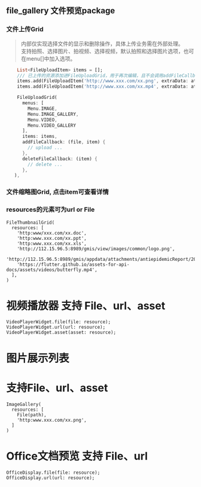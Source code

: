 ## file_gallery 文件预览package

### 文件上传Grid
> 内部仅实现选择文件的显示和删除操作，具体上传业务需在外部处理。<br/>
> 支持拍照、选择图片、拍视频、选择视频，默认拍照和选择图片选项，也可在menu[]中加入选项。

```dart
    List<FileUploadItem> items = [];
    /// 已上传的资源添加进FileUploadGrid，用于再次编辑，且不会调用addFileCallback回调
    items.add(FileUploadItem('http://www.xxx.com/xx.png', extraData: attachment));
    items.add(FileUploadItem('http://www.xxx.com/xx.mp4', extraData: attachment));

    FileUploadGrid(
      menus: [
        Menu.IMAGE,
        Menu.IMAGE_GALLERY,
        Menu.VIDEO,
        Menu.VIDEO_GALLERY
      ],
      items: items,
      addFileCallback: (file, item) {
        // upload ...
      },
      deleteFileCallback: (item) {
        // delete ...
      },
   ),
```

### 文件缩略图Grid, 点击item可查看详情
### resources的元素可为url or File
    FileThumbnailGrid(
      resources: [
        'http:www/xxx.com/xx.doc',
        'http:www.xxx.com/xx.ppt',
        'http:www.xxx.com/xx.xls',
        'http://112.15.96.5:8989/gmis/view/images/common/logo.png',
        'http://112.15.96.5:8989/gmis/appdata/attachments/antiepidemicReport/202102/13611.docx',
        'https://flutter.github.io/assets-for-api-docs/assets/videos/butterfly.mp4',
      ],
    )

# 视频播放器 支持 File、url、asset
    VideoPlayerWidget.file(file: resource);
    VideoPlayerWidget.url(url: resource);
    VideoPlayerWidget.asset(asset: resource);

# 图片展示列表
# 支持File、url、asset
    ImageGallery(
      resources: [
        File(path),
        'http:www.xxx.com/xx.png',
      ]
    )

# Office文档预览 支持 File、url
    OfficeDisplay.file(file: resource);
    OfficeDisplay.url(url: resource);
